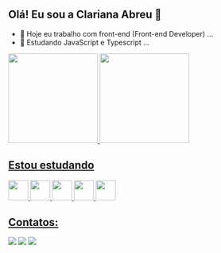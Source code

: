 ## Olá! Eu sou a Clariana Abreu 👋

- 🔭 Hoje eu trabalho com front-end (Front-end Developer) ...
- 🌱 Estudando JavaScript e Typescript ...

<div>
  <a href="https://github.com/abreuclariana/abreuclariana">
  <img loading="lazy" height="180em" src="https://github-readme-stats.vercel.app/api/top-langs/?username=abreuclariana&layout=compact&langs_count=7&theme=dracula"/>
  <img loading="lazy" height="180em" src="https://github-readme-stats.vercel.app/api?username=abreuclariana&show_icons=true&theme=dracula&include_all_commits=true&count_private=true"/>
</div>
  <div>
    
  ## Estou estudando

  <img loading="lazy" src="https://cdn.jsdelivr.net/gh/devicons/devicon/icons/html5/html5-original.svg" width="40" height="40"/> <img loading="lazy" src="https://cdn.jsdelivr.net/gh/devicons/devicon/icons/css3/css3-original.svg" width="40" height="40"/> 
  <img loading="lazy" src="https://cdn.jsdelivr.net/gh/devicons/devicon/icons/javascript/javascript-original.svg" width="40" height="40"/>
  <img loading="lazy" src="https://cdn.jsdelivr.net/gh/devicons/devicon/icons/react/react-original.svg" width="40" height="40"/>
  <img loading="lazy" src="https://cdn.jsdelivr.net/gh/devicons/devicon/icons/typescript/typescript-original.svg" width="40" height="40"/>

</div>

 ## Contatos:
<div>
  <a href="https://www.linkedin.com/in/clariana-abreu-1b5912286/" target="_blank"><img loading="lazy" src="https://img.shields.io/badge/LinkedIn-0077B5?style=for-the-badge&logo=linkedin&logoColor=white" 
     target="_blank"></a> 
  <a href = "mailto:abreuclariana@gmail.com"><img loading="lazy" src="https://img.shields.io/badge/Gmail-D14836?style=for-the-badge&logo=gmail&logoColor=white" target="_blank"></a>
  <a href="https://web.telegram.org/a/" target="_blank"><img loading="lazy" src="https://img.shields.io/badge/Telegram-2CA5E0?style=for-the-badge&logo=telegram&logoColor=white" target="_blank"></a>
  
</div>

